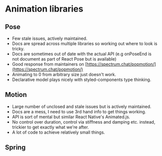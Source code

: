 # Animation libraries

## Pose

- Few stale issues, actively maintained.
- Docs are spread across multiple libraries so working out where to look is tricky.
- Docs are sometimes out of date with the actual API (e.g onPoseEnd is not document as part of React Pose but is available)
- Good response from maintainers on [https://spectrum.chat/popmotion/](https://spectrum.chat/popmotion/)
- Animating to 0 from arbitrary size just doesn't work.
- Declarative model plays nicely with styled-components type thinking.

## Motion

- Large number of unclosed and stale issues but is actively maintained.
- Docs are a mess, I need to use 3rd hand info to get things working.
- API is sort of mental but similar React Native's Animated.js.
- No control over duration, control via stiffness and damping etc. instead, trickier to get exactly what we're after.
- A lot of code to achieve relatively small things.

## Spring
